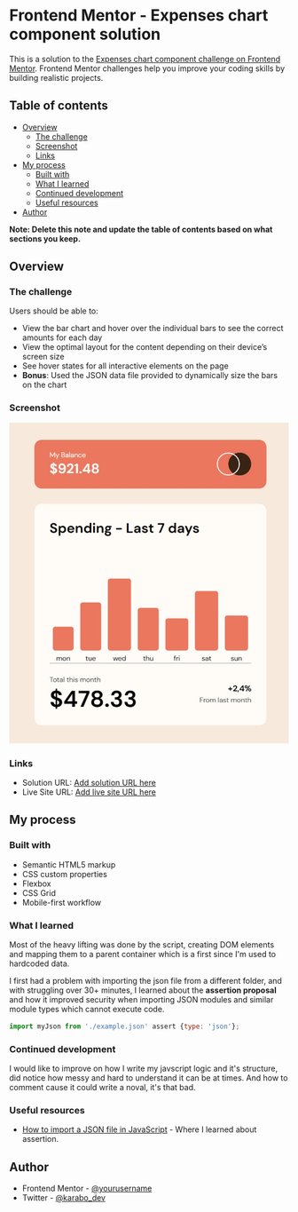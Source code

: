 # Frontend Mentor - Expenses chart component solution

This is a solution to the [Expenses chart component challenge on Frontend Mentor](https://www.frontendmentor.io/challenges/expenses-chart-component-e7yJBUdjwt). Frontend Mentor challenges help you improve your coding skills by building realistic projects. 

## Table of contents

- [Overview](#overview)
  - [The challenge](#the-challenge)
  - [Screenshot](#screenshot)
  - [Links](#links)
- [My process](#my-process)
  - [Built with](#built-with)
  - [What I learned](#what-i-learned)
  - [Continued development](#continued-development)
  - [Useful resources](#useful-resources)
- [Author](#author)


**Note: Delete this note and update the table of contents based on what sections you keep.**

## Overview

### The challenge

Users should be able to:

- View the bar chart and hover over the individual bars to see the correct amounts for each day
- View the optimal layout for the content depending on their device’s screen size
- See hover states for all interactive elements on the page
- **Bonus**: Used the JSON data file provided to dynamically size the bars on the chart

### Screenshot

![](./images/screenshot.jpeg)

### Links

- Solution URL: [Add solution URL here](https://your-solution-url.com)
- Live Site URL: [Add live site URL here](https://your-live-site-url.com)

## My process

### Built with

- Semantic HTML5 markup
- CSS custom properties
- Flexbox
- CSS Grid
- Mobile-first workflow


### What I learned

Most of the heavy lifting was done by the script, creating DOM elements and mapping them to a parent container which is a first since I'm used to hardcoded data.


I first had a problem with importing the json file from a different folder, and with struggling over 30+ minutes, I learned about the __assertion proposal__ and how it improved security when importing JSON modules and similar module types which cannot execute code.

```js
import myJson from './example.json' assert {type: 'json'};
```


### Continued development

I would like to improve on how I write my javscript logic and it's structure, did notice how messy and hard to understand it can be at times. And how to comment cause it could write a noval, it's that bad.

### Useful resources

- [How to import a JSON file in JavaScript](https://bobbyhadz.com/blog/javascript-import-json-file) - Where I learned about assertion.

## Author

- Frontend Mentor - [@yourusername](https://www.frontendmentor.io/profile/yourusername)
- Twitter - [@karabo_dev](https://twitter.com/karabo_dev)




